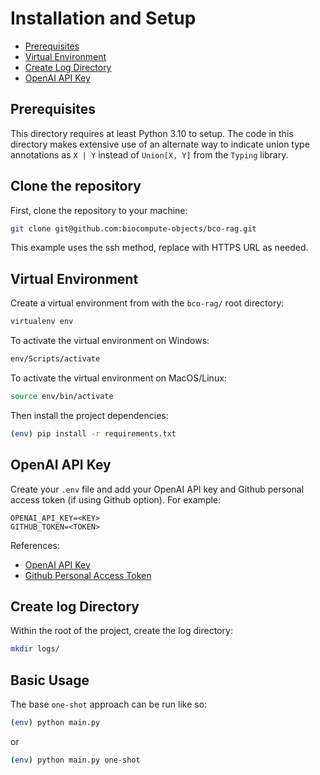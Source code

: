 # Installation and Setup

- [Prerequisites](#prerequisites)
- [Virtual Environment](#virtual-environment)
- [Create Log Directory](#create-log-directory)
- [OpenAI API Key](#openai-api-key)

## Prerequisites

This directory requires at least Python 3.10 to setup. The code in this directory makes extensive use of an alternate way to indicate union type annotations as `X | Y` instead of `Union[X, Y]` from the `Typing` library.

## Clone the repository

First, clone the repository to your machine: 

```bash
git clone git@github.com:biocompute-objects/bco-rag.git
```

This example uses the ssh method, replace with HTTPS URL as needed.

## Virtual Environment

Create a virtual environment from with the `bco-rag/` root directory:

```bash
virtualenv env
```

To activate the virtual environment on Windows:

```bash
env/Scripts/activate
```

To activate the virtual environment on MacOS/Linux:

```bash
source env/bin/activate 
```

Then install the project dependencies:

```bash
(env) pip install -r requirements.txt
```

## OpenAI API Key

Create your `.env` file and add your OpenAI API key and Github personal access token (if using Github option). For example:

```.env
OPENAI_API_KEY=<KEY>
GITHUB_TOKEN=<TOKEN>
```

References:  
- [OpenAI API Key](https://help.openai.com/en/articles/4936850-where-do-i-find-my-openai-api-key)  
- [Github Personal Access Token](https://docs.github.com/en/authentication/keeping-your-account-and-data-secure/managing-your-personal-access-tokens)

## Create log Directory

Within the root of the project, create the log directory:

```bash
mkdir logs/
```

## Basic Usage

The base `one-shot` approach can be run like so: 

```bash
(env) python main.py
```

or 

```bash
(env) python main.py one-shot
```

